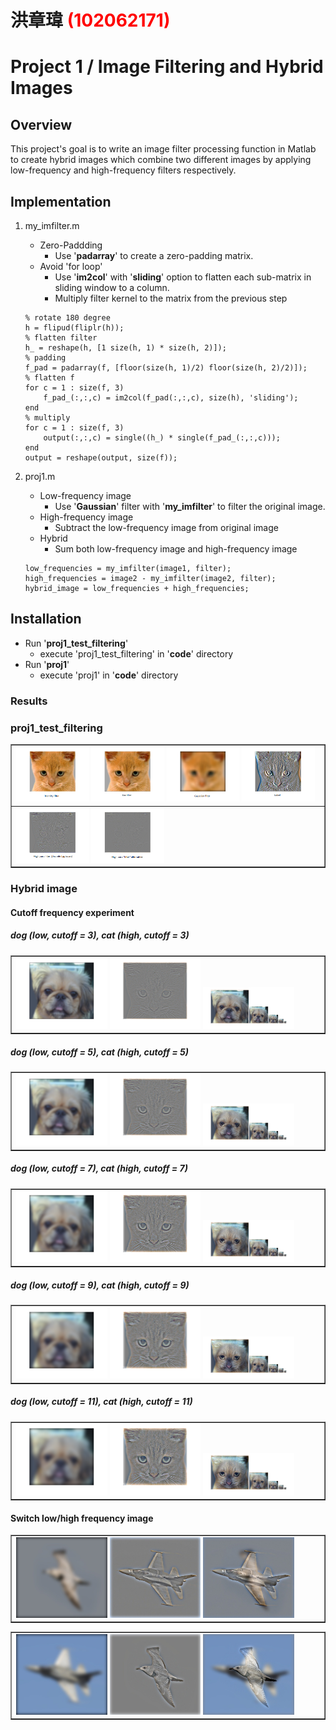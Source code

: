 # 洪章瑋 <span style="color:red">(102062171)</span>

# Project 1 / Image Filtering and Hybrid Images

## Overview
This project's goal is to write an image filter processing function in Matlab to create hybrid images which combine two different images by applying low-frequency and high-frequency filters respectively. 


## Implementation
1. my_imfilter.m
	* Zero-Paddding
		- Use '**padarray**' to create a zero-padding matrix.
	* Avoid 'for loop'
		- Use '**im2col**' with '**sliding**' option to flatten each sub-matrix in sliding window to a column.
		- Multiply filter kernel to the matrix from the previous step
	```
	% rotate 180 degree
	h = flipud(fliplr(h));
	% flatten filter
	h_ = reshape(h, [1 size(h, 1) * size(h, 2)]);
	% padding 
	f_pad = padarray(f, [floor(size(h, 1)/2) floor(size(h, 2)/2)]);
	% flatten f
	for c = 1 : size(f, 3)
	    f_pad_(:,:,c) = im2col(f_pad(:,:,c), size(h), 'sliding');
	end
	% multiply
	for c = 1 : size(f, 3)
	    output(:,:,c) = single((h_) * single(f_pad_(:,:,c)));
	end
	output = reshape(output, size(f));
	```
2. proj1.m
	* Low-frequency image
		- Use '**Gaussian**' filter with '**my_imfilter**' to filter the original image.
	* High-frequency image
		- Subtract the low-frequency image from original image
	* Hybrid
		- Sum both low-frequency image and high-frequency image

	```
	low_frequencies = my_imfilter(image1, filter);
	high_frequencies = image2 - my_imfilter(image2, filter);
	hybrid_image = low_frequencies + high_frequencies;
	```

## Installation
- Run '**proj1_test_filtering**'
	- execute 'proj1_test_filtering' in '**code**' directory
- Run '**proj1**'
	- execute 'proj1' in '**code**' directory

### Results
### proj1_test_filtering
<table border=1>
<tr>
<td>
<img src="2.png" width="24%"/>
<img src="3.png" width="24%"/>
<img src="4.png" width="24%"/>
<img src="5.png" width="24%"/>
</td>
</tr>

<tr>
<td>
<img src="6.png" width="24%"/>
<img src="7.png" width="24%"/>
</td>
</tr>

</table>  

### Hybrid image
#### Cutoff frequency experiment
##### dog (low, cutoff = 3), cat (high, cutoff = 3)
<table border=1>
<tr>
<td>
<img src="dog_low_3.png" width="30%"/>
<img src="cat_high_3.png" width="30%"/>
<img src="dog_cat_3.png" width="30%"/>
</td>
</tr>
</table>

##### dog (low, cutoff = 5), cat (high, cutoff = 5)
<table border=1>
<tr>
<td>
<img src="dog_low_5.png" width="30%"/>
<img src="cat_high_5.png" width="30%"/>
<img src="dog_cat_5.png" width="30%"/>
</td>
</tr>
</table>

##### dog (low, cutoff = 7), cat (high, cutoff = 7)
<table border=1>
<tr>
<td>
<img src="dog_low_7.png" width="30%"/>
<img src="cat_high_7.png" width="30%"/>
<img src="dog_cat_7.png" width="30%"/>
</td>
</tr>
</table>

##### dog (low, cutoff = 9), cat (high, cutoff = 9)
<table border=1>
<tr>
<td>
<img src="dog_low_9.png" width="30%"/>
<img src="cat_high_9.png" width="30%"/>
<img src="dog_cat_9.png" width="30%"/>
</td>
</tr>
</table>

##### dog (low, cutoff = 11), cat (high, cutoff = 11)
<table border=1>
<tr>
<td>
<img src="dog_low_11.png" width="30%"/>
<img src="cat_high_11.png" width="30%"/>
<img src="dog_cat_11.png" width="30%"/>
</td>
</tr>
</table>  

#### Switch low/high frequency image
<table border=1>
<tr>
<td>
<img src="bird_low_7.jpg" width="30%"/>
<img src="plane_high_7.jpg" width="30%"/>
<img src="bird_plane_7.jpg" width="30%"/>
</td>
</tr>
</table>
<table border=1>
<tr>
<td>
<img src="plane_low_7.jpg" width="30%"/>
<img src="bird_high_7.jpg" width="30%"/>
<img src="plane_bird_7.jpg" width="30%"/>
</td>
</tr>
</table>
